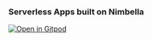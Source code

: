 ### Serverless Apps built on Nimbella

[![Open in Gitpod](https://gitpod.io/button/open-in-gitpod.svg)](https://gitpod.io/#https://github.com/Asrst/serverless-apps-nimbella)
